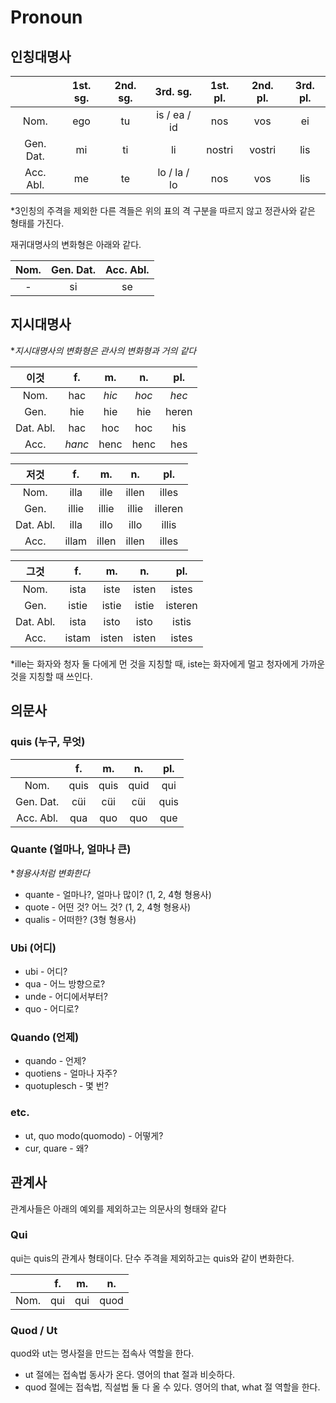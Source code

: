 # Pronoun



## 인칭대명사



|           | 1st. sg. | 2nd. sg. |   3rd. sg.   | 1st. pl. | 2nd. pl. | 3rd. pl. |
| :-------: | :------: | :------: | :----------: | :------: | :------: | :------: |
|   Nom.    |   ego    |    tu    | is / ea / id |   nos    |   vos    |    ei    |
| Gen. Dat. |    mi    |    ti    |      li      |  nostri  |  vostri  |   lis    |
| Acc. Abl. |    me    |    te    | lo / la / lo |   nos    |   vos    |   lis    |

*3인칭의 주격을 제외한 다른 격들은 위의 표의 격 구분을 따르지 않고 정관사와 같은 형태를 가진다.

재귀대명사의 변화형은 아래와 같다.

| Nom. | Gen. Dat. | Acc. Abl. |
| :--: | :-------: | :-------: |
|  -   |    si     |    se     |



## 지시대명사

**지시대명사의 변화형은 관사의 변화형과 거의 같다*



|   이것    |   f.   |  m.   |  n.   |  pl.  |
| :-------: | :----: | :---: | :---: | :---: |
|   Nom.    |  hac   | *hic* | *hoc* | *hec* |
|   Gen.    |  hie   |  hie  |  hie  | heren |
| Dat. Abl. |  hac   |  hoc  |  hoc  |  his  |
|   Acc.    | *hanc* | henc  | henc  |  hes  |



|   저것    |  f.   |  m.   |  n.   |   pl.   |
| :-------: | :---: | :---: | :---: | :-----: |
|   Nom.    | illa  | ille  | illen |  illes  |
|   Gen.    | illie | illie | illie | illeren |
| Dat. Abl. | illa  | illo  | illo  |  illis  |
|   Acc.    | illam | illen | illen |  illes  |



|   그것    |  f.   |  m.   |  n.   |   pl.   |
| :-------: | :---: | :---: | :---: | :-----: |
|   Nom.    | ista  | iste  | isten |  istes  |
|   Gen.    | istie | istie | istie | isteren |
| Dat. Abl. | ista  | isto  | isto  |  istis  |
|   Acc.    | istam | isten | isten |  istes  |



*ille는 화자와 청자 둘 다에게 먼 것을 지칭할 때, iste는 화자에게 멀고 청자에게 가까운 것을 지칭할 때 쓰인다.





## 의문사



### quis (누구, 무엇)



|           |    f.    |    m.    |    n.    | pl.  |
| :-------: | :------: | :------: | :------: | :--: |
|   Nom.    |   quis   |   quis   |   quid   | qui  |
| Gen. Dat. | c&uuml;i | c&uuml;i | c&uuml;i | quis |
| Acc. Abl. |   qua    |   quo    |   quo    | que  |



### Quante (얼마나, 얼마나 큰)

**형용사처럼 변화한다*

- quante - 얼마나?, 얼마나 많이? (1, 2, 4형 형용사)
- quote - 어떤 것? 어느 것? (1, 2, 4형 형용사)
- qualis - 어떠한? (3형 형용사)



### Ubi (어디)



- ubi - 어디?
- qua - 어느 방향으로?
- unde - 어디에서부터?
- quo - 어디로?



### Quando (언제)



- quando - 언제?
- quotiens - 얼마나 자주?
- quotuplesch - 몇 번?



### etc.

- ut, quo modo(quomodo) - 어떻게?
- cur, quare - 왜?





## 관계사



관계사들은 아래의 예외를 제외하고는 의문사의 형태와 같다



### Qui

qui는 quis의 관계사 형태이다. 단수 주격을 제외하고는 quis와 같이 변화한다.

|      |  f.  |  m.  |  n.  |
| :--: | :--: | :--: | :--: |
| Nom. | qui  | qui  | quod |



### Quod / Ut

quod와 ut는 명사절을 만드는 접속사 역할을 한다.



- ut 절에는 접속법 동사가 온다. 영어의 that 절과 비슷하다.
- quod 절에는 접속법, 직설법 둘 다 올 수 있다. 영어의 that, what 절 역할을 한다.